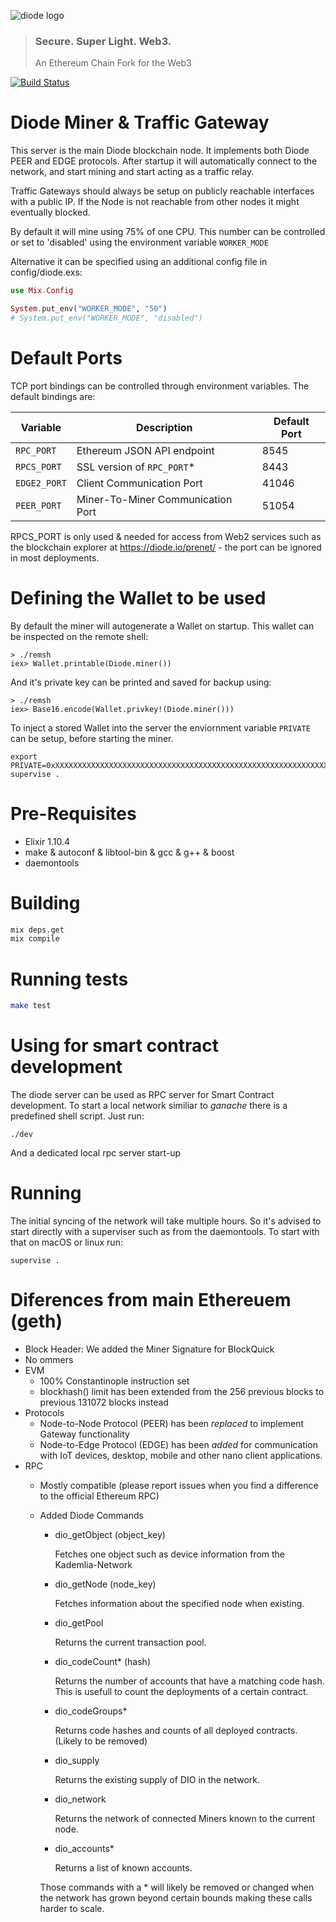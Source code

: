 ![diode logo](https://diode.io/images/logo-trans.svg)
> ### Secure. Super Light. Web3. 
> An Ethereum Chain Fork for the Web3

[![Build Status](https://travis-ci.com/diodechain/diode_server_ex.svg?branch=master)](https://travis-ci.com/diodechain/diode_server_ex)

# Diode Miner & Traffic Gateway

This server is the main Diode blockchain node. It implements both Diode PEER and EDGE protocols. After startup it will automatically connect to the network, and start mining and start acting as a traffic relay.

Traffic Gateways should always be setup on publicly reachable interfaces with a public IP. If the Node is not reachable from other nodes it might eventually blocked. 

By default it will mine using 75% of one CPU. This number can be controlled or set to 'disabled' using the environment variable `WORKER_MODE`

Alternative it can be specified using an additional config file in config/diode.exs:

```Elixir
use Mix.Config

System.put_env("WORKER_MODE", "50")
# System.put_env("WORKER_MODE", "disabled")
```

# Default Ports

TCP port bindings can be controlled through environment variables. The default bindings are:  

| Variable     | Description                       | Default Port |
| --------     | -----------                       | ---- |
| `RPC_PORT`   | Ethereum JSON API endpoint        | 8545
| `RPCS_PORT`  | SSL version of `RPC_PORT`*        |  8443
| `EDGE2_PORT` | Client Communication Port         | 41046
| `PEER_PORT`  | Miner-To-Miner Communication Port | 51054

RPCS_PORT is only used & needed for access from Web2 services such as the blockchain explorer at https://diode.io/prenet/ - the port can be ignored in most deployments.

# Defining the Wallet to be used

By default the miner will autogenerate a Wallet on startup. This wallet can be inspected on the remote shell:

```
> ./remsh
iex> Wallet.printable(Diode.miner())
```

And it's private key can be printed and saved for backup using:

```
> ./remsh
iex> Base16.encode(Wallet.privkey!(Diode.miner()))
```

To inject a stored Wallet into the server the enviornment variable `PRIVATE` can be setup, before starting the miner.

```
export PRIVATE=0xXXXXXXXXXXXXXXXXXXXXXXXXXXXXXXXXXXXXXXXXXXXXXXXXXXXXXXXXXXXXXXXX
supervise .
```

# Pre-Requisites

* Elixir 1.10.4
* make & autoconf & libtool-bin & gcc & g++ & boost
* daemontools

# Building

```bash
mix deps.get
mix compile
```

# Running tests

```bash
make test
```

# Using for smart contract development

The diode server can be used as RPC server for Smart Contract development. To start a local network similiar to _ganache_ there is a predefined shell script. Just run:

```
./dev
```

And a dedicated local rpc server start-up

# Running

The initial syncing of the network will take multiple hours. So it's advised to start directly with a superviser such as from the daemontools. To start with that
on macOS or linux run:

```
supervise .
```

# Diferences from main Ethereuem (geth)

- Block Header: We added the Miner Signature for BlockQuick
- No ommers
- EVM
  - 100% Constantinople instruction set
  - blockhash() limit has been extended from the 256 previous blocks to previous 131072 blocks instead 
- Protocols
  - Node-to-Node Protocol (PEER) has been *replaced* to implement Gateway functionality
  - Node-to-Edge Protocol (EDGE) has been *added* for communication with IoT devices, desktop, mobile and other nano client applications.
- RPC
  - Mostly compatible (please report issues when you find a difference to the official Ethereum RPC)
  - Added Diode Commands 
    - dio_getObject (object_key)
      
      Fetches one object such as device information from the Kademlia-Network

    - dio_getNode (node_key)

      Fetches information about the specified node when existing.

    - dio_getPool

      Returns the current transaction pool.

    - dio_codeCount* (hash)

      Returns the number of accounts that have a matching code hash. This is usefull to count the deployments of a certain contract.

    - dio_codeGroups*

      Returns code hashes and counts of all deployed contracts. (Likely to be removed)

    - dio_supply

      Returns the existing supply of DIO in the network.

    - dio_network

      Returns the network of connected Miners known to the current node.

    - dio_accounts*

      Returns a list of known accounts.
   
    Those commands with a * will likely be removed or changed when the network has grown beyond certain bounds making these calls harder to scale.